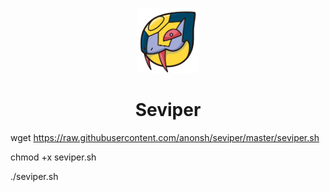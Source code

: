 <p align="center"><img width="100px" src="/img/logo.png"></p>
<h1 align="center">Seviper</h1>

wget https://raw.githubusercontent.com/anonsh/seviper/master/seviper.sh

chmod +x seviper.sh

./seviper.sh

